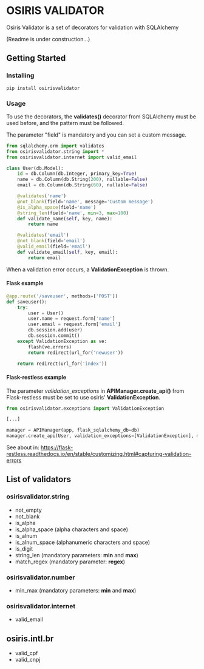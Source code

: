 # OSIRIS VALIDATOR

Osiris Validator is a set of decorators for validation with SQLAlchemy

(Readme is under construction...)

## Getting Started

### Installing

```
pip install osirisvalidator
```

### Usage

To use the decorators, the **validates()** decorator from SQLAlchemy must be used before, and the pattern must be followed.

The parameter "field" is mandatory and you can set a custom message.
```python
from sqlalchemy.orm import validates
from osirisvalidator.string import *
from osirisvalidator.internet import valid_email

class User(db.Model):
    id = db.Column(db.Integer, primary_key=True)
    name = db.Column(db.String(200), nullable=False)
    email = db.Column(db.String(60), nullable=False)

    @validates('name')
    @not_blank(field='name', message='Custom message')
    @is_alpha_space(field='name')
    @string_len(field='name', min=3, max=100)
    def validate_name(self, key, name):
        return name

    @validates('email')
    @not_blank(field='email')
    @valid_email(field='email')
    def validate_email(self, key, email):
        return email

``` 
When a validation error occurs, a **ValidationException** is thrown.

#### Flask example

```python
@app.route('/saveuser', methods=['POST'])
def saveuser():
    try:
        user = User()
        user.name = request.form['name']
        user.email = request.form['email']
        db.session.add(user)
        db.session.commit()
    except ValidationException as ve:
        flash(ve.errors)
        return redirect(url_for('newuser'))

    return redirect(url_for('index'))
```


#### Flask-restless example
The parameter *validation_exceptions* in **APIManager.create_api()**  from Flask-restless must be set to use osiris' **ValidationException**.

```python
from osirisvalidator.exceptions import ValidationException

[...]

manager = APIManager(app, flask_sqlalchemy_db=db)
manager.create_api(User, validation_exceptions=[ValidationException], methods=['GET', 'POST'])
```

See about in: https://flask-restless.readthedocs.io/en/stable/customizing.html#capturing-validation-errors

## List of validators

### osirisvalidator.string
- not_empty
- not_blank
- is_alpha
- is_alpha_space (alpha characters and space)
- is_alnum
- is_alnum_space (alphanumeric characters and space)
- is_digit
- string_len (mandatory parameters: **min** and **max**)
- match_regex (mandatory parameter: **regex**) 

### osirisvalidator.number
- min_max (mandatory parameters: **min** and **max**)

### osirisvalidator.internet
- valid_email

## osiris.intl.br
- valid_cpf
- valid_cnpj
